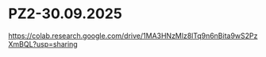 # PZ2-30.09.2025
https://colab.research.google.com/drive/1MA3HNzMlz8lTq9n6nBita9wS2PzXmBQL?usp=sharing
